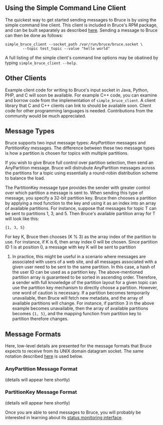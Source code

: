 ## Using the Simple Command Line Client

The quickest way to get started sending messages to Bruce is by using the
simple command line client.  This client is included in Bruce's RPM package,
and can be built separately as described
[here](https://github.com/tagged/bruce/blob/master/doc/build_install.md#building-bruce-directly).
Sending a message to Bruce can then be done as follows:

```
simple_bruce_client --socket_path /var/run/bruce/bruce.socket \
        --topic test_topic --value "hello world"
```

A full listing of the simple client's command line options may be obatined by
typing `simple_bruce_client --help`.

## Other Clients

Example client code for writing to Bruce's input socket in Java, Python, PHP,
and C will soon be available.  For example C++ code, you can examine and borrow
code from the implementation of `simple_bruce_client`.  A client library that C
and C++ clients can link to should be available soon.  Client code for other
programming languages is needed.  Contributions from the community would be
much appreciated.

## Message Types

Bruce supports two input message types: *AnyPartition* messages
and *PartitionKey* messages.  The difference between these two message types is
how a partition is chosen for topics with multiple partitions.

If you wish to give Bruce full control over partition selection, then send an
AnyPartition message.  Bruce will distrubute AnyPartition messages across the
partitions for a topic using essentially a round-robin distribution scheme to
balance the load.

The PartitionKey message type provides the sender with greater control over
which partition a message is sent to.  When sending this type of message, you
specify a 32-bit partition key.  Bruce then chooses a partition by applying a
mod function to the key and using it as an index into an array of available
partitions.  For instance, suppose that messages for topic T can be sent to
partitions 1, 3, and 5.  Then Bruce's available partition array for T will look
like this:

```
{1, 3, 5}
```

For key K, Bruce then chooses (K % 3) as the array index of the partition to
use.  For instance, if K is 6, then array index 0 will be chosen.  Since
partition ID 1 is at position 0, a message with key K will be sent to partition
1.  In practice, this might be useful in a scenario where messages are
associated with users of a web site, and all messages associated with a given
user need to be sent to the same partition.  In this case, a hash of the user
ID can be used as a partition key.  The above-mentioned partition array is
guaranteed to be sorted in ascending order.  Therefore, a sender with full
knowledge of the partition layout for a given topic can use the partition key
mechanism to directly choose a partition.  However, one word of caution is
necessary.  If a partition becomes temporarily unavailable, then Bruce will
fetch new metadata, and the array of available partitions will change.  For
instance, if partition 3 in the above example becomes unavailable, then the
array of available partitions becomes `{1, 5}`, and the mapping function from
partition key to partition therefore changes.

## Message Formats

Here, low-level details are presented for the message formats that Bruce
expects to receive from its UNIX domain datagram socket.  The same notation
described [here](https://cwiki.apache.org/confluence/display/KAFKA/A+Guide+To+The+Kafka+Protocol)
is used below.

### AnyPartition Message Format

(details will appear here shortly)

### PartitionKey Message Format

(details will appear here shortly)

Once you are able to send messages to Bruce, you will probably be interested
in learning about its
[status monitoring interface](https://github.com/tagged/bruce#status-monitoring).

